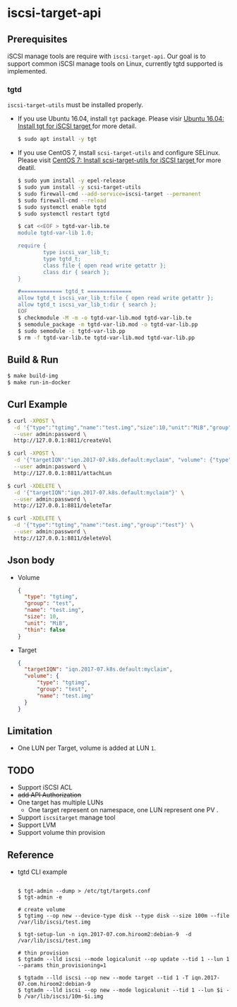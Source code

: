 # iscsi-target-api



## Prerequisites

iSCSI manage tools are require with `iscsi-target-api`. Our goal is to support common iSCSI manage tools on Linux, currently tgtd supported is implemented.   

### tgtd

`iscsi-target-utils` must be installed properly. 

* If you use Ubuntu 16.04, install `tgt` package. Please visir [Ubuntu 16.04: Install tgt for iSCSI target
](https://www.hiroom2.com/2017/07/11/ubuntu-1604-tgt-en/) for more detail. 
    ```bash
    $ sudo apt install -y tgt
    ```
    
* If you use CentOS 7, install `scsi-target-utils` and configure SELinux. Please visit [CentOS 7: Install scsi-target-utils for iSCSI target
](https://www.hiroom2.com/2017/07/12/centos-7-scsi-target-utils-en/) for more deatil.

    ```bash
    $ sudo yum install -y epel-release
    $ sudo yum install -y scsi-target-utils
    $ sudo firewall-cmd --add-service=iscsi-target --permanent
    $ sudo firewall-cmd --reload
    $ sudo systemctl enable tgtd
    $ sudo systemctl restart tgtd
    ```
    
    ```bash
    $ cat <<EOF > tgtd-var-lib.te
    module tgtd-var-lib 1.0;
    
    require {
            type iscsi_var_lib_t;
            type tgtd_t;
            class file { open read write getattr };
            class dir { search };
    }
    
    #============= tgtd_t ==============
    allow tgtd_t iscsi_var_lib_t:file { open read write getattr };
    allow tgtd_t iscsi_var_lib_t:dir { search };
    EOF
    $ checkmodule -M -m -o tgtd-var-lib.mod tgtd-var-lib.te
    $ semodule_package -m tgtd-var-lib.mod -o tgtd-var-lib.pp
    $ sudo semodule -i tgtd-var-lib.pp
    $ rm -f tgtd-var-lib.te tgtd-var-lib.mod tgtd-var-lib.pp
    ```

## Build & Run

```bash
$ make build-img
$ make run-in-docker
```




## Curl Example

```bash
$ curl -XPOST \
  -d '{"type":"tgtimg","name":"test.img","size":10,"unit":"MiB","group":"test"}' \
  --user admin:password \
  http://127.0.0.1:8811/createVol

$ curl -XPOST \
  -d '{"targetIQN":"iqn.2017-07.k8s.default:myclaim", "volume": {"type":"tgtimg","name":"test.img","group":"test"}}' \
  --user admin:password \
  http://127.0.0.1:8811/attachLun

$ curl -XDELETE \
  -d '{"targetIQN":"iqn.2017-07.k8s.default:myclaim"}' \
  --user admin:password \
  http://127.0.0.1:8811/deleteTar

$ curl -XDELETE \
  -d '{"type":"tgtimg","name":"test.img","group":"test"}' \
  --user admin:password \
  http://127.0.0.1:8811/deleteVol
```

## Json body

* Volume
    ```json
    {
      "type": "tgtimg", 
      "group": "test",
      "name": "test.img",
      "size": 10,
      "unit": "MiB",
      "thin": false
    }
    ```

* Target 
    ```json
    {
      "targetIQN": "iqn.2017-07.k8s.default:myclaim", 
      "volume": {
          "type": "tgtimg",
          "group": "test",
          "name": "test.img"
      }
    }
    ```

## Limitation

* One LUN per Target, volume is added at LUN `1`.

## TODO

* Support iSCSI ACL
* ~~add API Authorization~~
* One target has multiple LUNs
    * One target represent on namespace, one LUN represent one PV . 
* Support `iscsitarget` manage tool
* Support LVM 
* Support volume thin provision 


## Reference
* tgtd CLI example

    ```shell
    
    $ tgt-admin --dump > /etc/tgt/targets.conf
    $ tgt-admin -e 
    
    # create volume 
    $ tgtimg --op new --device-type disk --type disk --size 100m --file /var/lib/iscsi/test.img
    
    $ tgt-setup-lun -n iqn.2017-07.com.hiroom2:debian-9  -d /var/lib/iscsi/test.img
    
    # thin provision
    $ tgtadm --lld iscsi --mode logicalunit --op update --tid 1 --lun 1 --params thin_provisioning=1
    
    $ tgtadm --lld iscsi --op new --mode target --tid 1 -T iqn.2017-07.com.hiroom2:debian-9
    $ tgtadm --lld iscsi --op new --mode logicalunit --tid 1 --lun $i -b /var/lib/iscsi/10m-$i.img
    ```